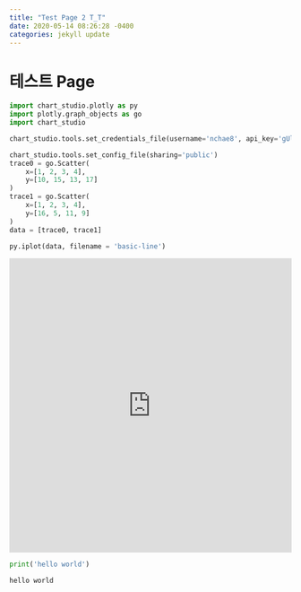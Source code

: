 ```yaml
---
title: "Test Page 2 T_T"
date: 2020-05-14 08:26:28 -0400
categories: jekyll update
---
```


# 테스트 Page


```python
import chart_studio.plotly as py
import plotly.graph_objects as go
import chart_studio

chart_studio.tools.set_credentials_file(username='nchae8', api_key='gUleU1WNyzgo1rDMjrbB')

chart_studio.tools.set_config_file(sharing='public')
trace0 = go.Scatter(
    x=[1, 2, 3, 4],
    y=[10, 15, 13, 17]
)
trace1 = go.Scatter(
    x=[1, 2, 3, 4],
    y=[16, 5, 11, 9]
)
data = [trace0, trace1]

py.iplot(data, filename = 'basic-line')
```





<iframe
    width="100%"
    height="525px"
    src="https://plotly.com/~nchae8/159.embed"
    frameborder="0"
    allowfullscreen
></iframe>





```python
print('hello world')
```

    hello world


